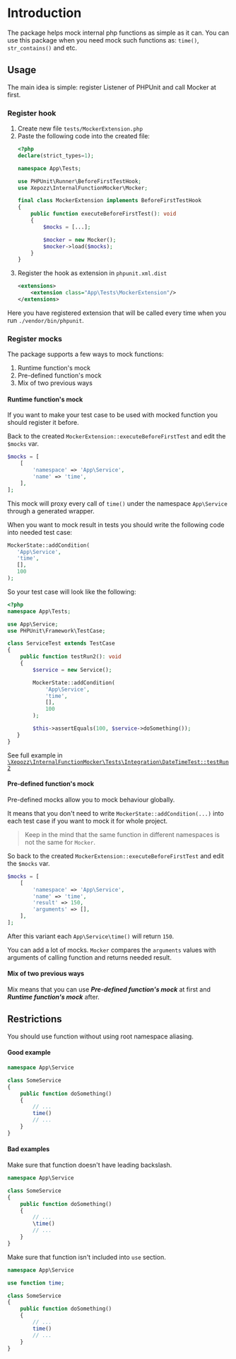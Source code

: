# Introduction

The package helps mock internal php functions as simple as it can. You can use this package when you need mock such
functions as: `time()`, `str_contains()` and etc.

## Usage

The main idea is simple: register Listener of PHPUnit and call Mocker at first.

### Register hook

1. Create new file `tests/MockerExtension.php`
2. Paste the following code into the created file:
    ```php
    <?php
    declare(strict_types=1);
    
    namespace App\Tests;
    
    use PHPUnit\Runner\BeforeFirstTestHook;
    use Xepozz\InternalFunctionMocker\Mocker;
    
    final class MockerExtension implements BeforeFirstTestHook
    {
        public function executeBeforeFirstTest(): void
        {
            $mocks = [...];
    
            $mocker = new Mocker();
            $mocker->load($mocks);
        }
    }
    ```
3. Register the hook as extension in `phpunit.xml.dist`
    ```xml
    <extensions>
        <extension class="App\Tests\MockerExtension"/>
    </extensions>
    ```

Here you have registered extension that will be called every time when you run `./vendor/bin/phpunit`.

### Register mocks

The package supports a few ways to mock functions:

1. Runtime function's mock
2. Pre-defined function's mock
3. Mix of two previous ways

#### Runtime function's mock

If you want to make your test case to be used with mocked function you should register it before.

Back to the created `MockerExtension::executeBeforeFirstTest` and edit the `$mocks` var.

```php
$mocks = [
    [
        'namespace' => 'App\Service',
        'name' => 'time',
    ],
];
```

This mock will proxy every call of `time()` under the namespace `App\Service` through a generated wrapper.

When you want to mock result in tests you should write the following code into needed test case:

```php
MockerState::addCondition(
   'App\Service',
   'time',
   [],
   100
);
```

So your test case will look like the following:

```php
<?php
namespace App\Tests;

use App\Service;
use PHPUnit\Framework\TestCase;

class ServiceTest extends TestCase
{
    public function testRun2(): void
    {
        $service = new Service();

        MockerState::addCondition(
            'App\Service',
            'time',
            [],
            100
        );

        $this->assertEquals(100, $service->doSomething());
   }
}
```

See full example
in [`\Xepozz\InternalFunctionMocker\Tests\Integration\DateTimeTest::testRun2`](tests/Integration/DateTimeTest.php)

#### Pre-defined function's mock

Pre-defined mocks allow you to mock behaviour globally.

It means that you don't need to write `MockerState::addCondition(...)` into each test case if you want to mock it for
whole project.

> Keep in the mind that the same function in different namespaces is not the same for `Mocker`.

So back to the created `MockerExtension::executeBeforeFirstTest` and edit the `$mocks` var.

```php
$mocks = [
    [
        'namespace' => 'App\Service',
        'name' => 'time',
        'result' => 150,
        'arguments' => [],
    ],
];
```

After this variant each `App\Service\time()` will return `150`.

You can add a lot of mocks. `Mocker` compares the `arguments` values with arguments of calling function and returns
needed result.

#### Mix of two previous ways

Mix means that you can use **_Pre-defined function's mock_** at first and **_Runtime function's mock_** after.

## Restrictions

You should use function without using root namespace aliasing.

#### Good example

```php
namespace App\Service

class SomeService
{
    public function doSomething()
    {
        // ...
        time()
        // ...
    }
}
```

#### Bad examples

Make sure that function doesn't have leading backslash.

```php
namespace App\Service

class SomeService
{
    public function doSomething()
    {
        // ...
        \time()
        // ...
    }
}
```

Make sure that function isn't included into `use` section.

```php
namespace App\Service

use function time;

class SomeService
{
    public function doSomething()
    {
        // ...
        time()
        // ...
    }
}
```